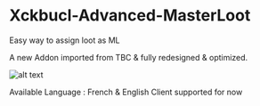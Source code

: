 # Xckbucl-Advanced-MasterLoot
Easy way to assign loot as ML

A new Addon imported from TBC & fully redesigned & optimized.

![alt text](https://image.ibb.co/mcznj7/Screenshot_1.png)


Available Language : French & English Client supported for now
